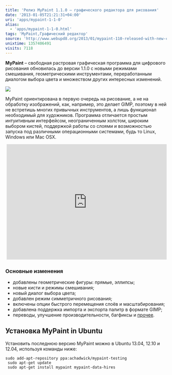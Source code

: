 ```yaml
---
title: 'Релиз MyPaint 1.1.0 – графического редактора для рисования'
date: '2013-01-05T21:21:31+04:00'
uri: 'apps/mypaint-1-1-0'
alias: 
  - 'apps/mypaint-1-1-0.html'
tags: 'MyPaint,Графический редактор'
source: 'http://www.webupd8.org/2013/01/mypaint-110-released-with-new-color.html'
unixtime: 1357406491
visits: 7118
---
```

**MyPaint** – свободная растровая графическая программа для цифрового рисования обновилась до версии 1.1.0 с новыми режимами смешивания, геометрическими инструментами, переработанным диалогом выбора цвета и множеством других интересных изменений.

[![](img/2013/01/05/21-00/mypaint-2-8349444639-o.jpg)](img/2013/01/05/21-00/mypaint-2-8349444639-o.jpg)

MyPaint ориентирована в первую очередь на рисование, а не на обработку изображений, как, например, это делает GIMP, поэтому в ней не встретишь многих привычных инструментов, а лишь функционал необходимый для художников. Программа отличается простым интуитивным интерфейсом, неограниченным холстом, широким выбором кистей, поддержкой работы со слоями и возможностью запуска под различными операционными системами, будь то Linux, Windows или Mac OSX.

 <iframe src="http://player.vimeo.com/video/56621515?portrait=0" width="500" height="360" frameborder="0" webkitallowfullscreen="" mozallowfullscreen="" allowfullscreen=""></iframe>

### Основные изменения

*   добавлены геометрические фигуры: прямые, эллипсы;
*   новые кисти и режимы смешивания;
*   новый диалог выбора цвета;
*   добавлен режим симметричного рисования;
*   включены опции быстрого перемещения слоёв и масштабирования;
*   добавлена поддержка импорта и экспорта палитр в формате GIMP;
*   переводы, улучшение производительности, багфиксы и [прочее](http://libregraphicsworld.org/blog/entry/mypaint-1.1.0-released).

## Установка MyPaint in Ubuntu

Установить последнюю версию MyPaint можно в Ubuntu 13.04, 12.10 и 12.04, используя команды ниже:

```
sudo add-apt-repository ppa:achadwick/mypaint-testing
 sudo apt-get update
 sudo apt-get install mypaint mypaint-data-hires
```
